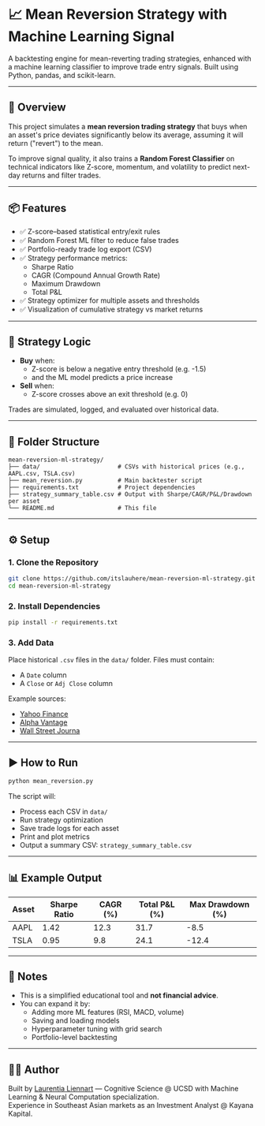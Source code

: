 # 📈 Mean Reversion Strategy with Machine Learning Signal

A backtesting engine for mean-reverting trading strategies, enhanced with a machine learning classifier to improve trade entry signals. Built using Python, pandas, and scikit-learn.

---

## 🚀 Overview

This project simulates a **mean reversion trading strategy** that buys when an asset's price deviates significantly below its average, assuming it will return ("revert") to the mean.

To improve signal quality, it also trains a **Random Forest Classifier** on technical indicators like Z-score, momentum, and volatility to predict next-day returns and filter trades.

---

## 📦 Features

- ✅ Z-score–based statistical entry/exit rules  
- ✅ Random Forest ML filter to reduce false trades  
- ✅ Portfolio-ready trade log export (CSV)  
- ✅ Strategy performance metrics:
  - Sharpe Ratio  
  - CAGR (Compound Annual Growth Rate)  
  - Maximum Drawdown  
  - Total P&L  
- ✅ Strategy optimizer for multiple assets and thresholds  
- ✅ Visualization of cumulative strategy vs market returns

---

## 🧠 Strategy Logic

- **Buy** when:
  - Z-score is below a negative entry threshold (e.g. -1.5)  
  - and the ML model predicts a price increase  
- **Sell** when:
  - Z-score crosses above an exit threshold (e.g. 0)

Trades are simulated, logged, and evaluated over historical data.

---

## 📂 Folder Structure

```
mean-reversion-ml-strategy/
├── data/                      # CSVs with historical prices (e.g., AAPL.csv, TSLA.csv)
├── mean_reversion.py          # Main backtester script
├── requirements.txt           # Project dependencies
├── strategy_summary_table.csv # Output with Sharpe/CAGR/P&L/Drawdown per asset
└── README.md                  # This file
```

---

## ⚙️ Setup

### 1. Clone the Repository
```bash
git clone https://github.com/itslauhere/mean-reversion-ml-strategy.git
cd mean-reversion-ml-strategy
```

### 2. Install Dependencies
```bash
pip install -r requirements.txt
```

### 3. Add Data
Place historical `.csv` files in the `data/` folder. Files must contain:
- A `Date` column  
- A `Close` or `Adj Close` column

Example sources:
- [Yahoo Finance](https://finance.yahoo.com)
- [Alpha Vantage](https://www.alphavantage.co)
- [Wall Street Journa]((https://www.wsj.com))

---

## ▶️ How to Run

```bash
python mean_reversion.py
```

The script will:
- Process each CSV in `data/`  
- Run strategy optimization  
- Save trade logs for each asset  
- Print and plot metrics  
- Output a summary CSV: `strategy_summary_table.csv`

---

## 📊 Example Output

| Asset | Sharpe Ratio | CAGR (%) | Total P&L (%) | Max Drawdown (%) |
|-------|--------------|----------|----------------|-------------------|
| AAPL  | 1.42         | 12.3     | 31.7           | -8.5              |
| TSLA  | 0.95         | 9.8      | 24.1           | -12.4             |

---

## 📌 Notes

- This is a simplified educational tool and **not financial advice**.
- You can expand it by:
  - Adding more ML features (RSI, MACD, volume)
  - Saving and loading models
  - Hyperparameter tuning with grid search
  - Portfolio-level backtesting

---

## 👩‍💻 Author

Built by [Laurentia Liennart](https://github.com/itslauhere) — Cognitive Science @ UCSD with Machine Learning & Neural Computation specialization.  
Experience in Southeast Asian markets as an Investment Analyst @ Kayana Kapital.

